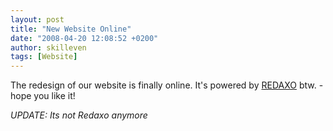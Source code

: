 ```yaml
---
layout: post
title: "New Website Online"
date: "2008-04-20 12:08:52 +0200"
author: skilleven
tags: [Website]
---
```


The redesign of our website is finally online.
It's powered by [REDAXO](http://www.redaxo.de) btw. - hope you like it!

*UPDATE: Its not Redaxo anymore*

